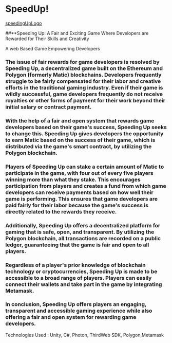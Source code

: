 # SpeedUp!
[speedingUpLogo](https://github.com/coder-ishan/SpeedingUP/assets/59679369/df8807da-335e-4f0e-90ab-409e30c896d7)


##**Speeding Up: A Fair and Exciting Game Where Developers are Rewarded for Their Skills and Creativity

A web Based Game Empowering Developers

### The issue of fair rewards for game developers is resolved by Speeding Up, a decentralized game built on the Ethereum and Polygon (formerly Matic) blockchains. Developers frequently struggle to be fairly compensated for their labor and creative efforts in the traditional gaming industry. Even if their game is wildly successful, game developers frequently do not receive royalties or other forms of payment for their work beyond their initial salary or contract payment.

### With the help of a fair and open system that rewards game developers based on their game's success, Speeding Up seeks to change this. Speeding Up gives developers the opportunity to earn Matic based on the success of their game, which is distributed via the game's smart contract, by utilizing the Polygon blockchain.

### Players of Speeding Up can stake a certain amount of Matic to participate in the game, with four out of every five players winning more than what they stake. This encourages participation from players and creates a fund from which game developers can receive payments based on how well their game is performing. This ensures that game developers are paid fairly for their labor because the game's success is directly related to the rewards they receive.

### Additionally, Speeding Up offers a decentralized platform for gaming that is safe, open, and transparent. By utilizing the Polygon blockchain, all transactions are recorded on a public ledger, guaranteeing that the game is fair and open to all players.

### Regardless of a player's prior knowledge of blockchain technology or cryptocurrencies, Speeding Up is made to be accessible to a broad range of players. Players can easily connect their wallets and take part in the game by integrating Metamask.

### In conclusion, Speeding Up offers players an engaging, transparent and accessible gaming experience while also offering a fair and open system for rewarding game developers. 

Technologies Used : Unity, C#, Photon, ThirdWeb SDK, Polygon,Metamask


